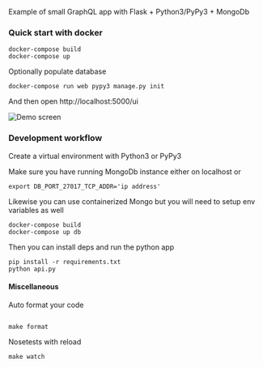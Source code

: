 Example of small GraphQL app with Flask + Python3/PyPy3 + MongoDb


### Quick start with docker


```shell
docker-compose build
docker-compose up
```

Optionally populate database

```shell
docker-compose run web pypy3 manage.py init
```

And then open http://localhost:5000/ui


![Demo screen](https://sc-cdn.scaleengine.net/i/1abd73bf614838ef8cae5a35093ca3cd1.png)


### Development workflow

Create a virtual environment with Python3 or PyPy3

Make sure you have running MongoDb instance either on localhost or
```shell
export DB_PORT_27017_TCP_ADDR='ip address'

```

Likewise you can use containerized  Mongo but you will need to setup env variables as well

```shell
docker-compose build
docker-compose up db
```


Then you can install deps and run the python app
```
pip install -r requirements.txt
python api.py
```

#### Miscellaneous

Auto format your code
```shell

make format
```

Nosetests with reload
```shell
make watch
```